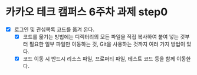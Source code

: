 # 카카오 테크 캠퍼스 6주차 과제 step0

- [x] 로그인 및 관심목록 코드를 옮겨 온다.
  - [x] 코드를 옮기는 방법에는 디렉터리의 모든 파일을 직접 복사하여 붙여 넣는 것부터 필요한 일부 파일만 이동하는 것, Git을 사용하는 것까지 여러 가지 방법이 있다.
  - [x] 코드 이동 시 반드시 리소스 파일, 프로퍼티 파일, 테스트 코드 등을 함께 이동한다.
